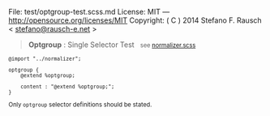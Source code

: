 File:      test/optgroup-test.scss.md
License:   MIT — http://opensource.org/licenses/MIT
Copyright: ( C ) 2014 Stefano F. Rausch < stefano@rausch-e.net >

> **Optgroup** : Single Selector Test  
> <small> see [normalizer.scss](../_normalizer.scss.md) </smalll>

    @import "../normalizer";

    optgroup {
        @extend %optgroup;

        content : "@extend %optgroup;";
    }

Only `optgroup` selector definitions should be stated.
